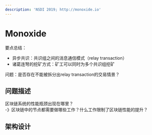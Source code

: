 ```yaml
---
description: 'NSDI 2019; http://monoxide.io'
---
```


# Monoxide

要点总结：

* 异步共识：共识组之间的消息通信模式（relay transaction）
* 诸葛连弩的挖矿方式：矿工可以同时为多个共识组挖矿

问题：是否存在不能被拆分出relay transaction的交易情景？

## 问题描述

区块链系统的性能瓶颈出现在哪里？  
-》区块链中的节点都需要做哪些工作？什么工作限制了区块链性能的提升？





## 架构设计

